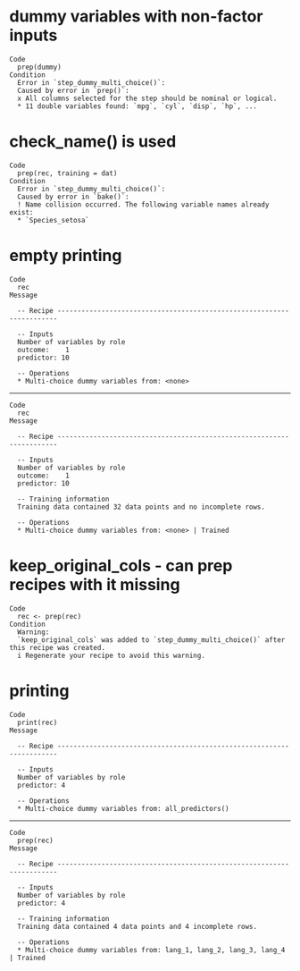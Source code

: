 # dummy variables with non-factor inputs

    Code
      prep(dummy)
    Condition
      Error in `step_dummy_multi_choice()`:
      Caused by error in `prep()`:
      x All columns selected for the step should be nominal or logical.
      * 11 double variables found: `mpg`, `cyl`, `disp`, `hp`, ...

# check_name() is used

    Code
      prep(rec, training = dat)
    Condition
      Error in `step_dummy_multi_choice()`:
      Caused by error in `bake()`:
      ! Name collision occurred. The following variable names already exist:
      * `Species_setosa`

# empty printing

    Code
      rec
    Message
      
      -- Recipe ----------------------------------------------------------------------
      
      -- Inputs 
      Number of variables by role
      outcome:    1
      predictor: 10
      
      -- Operations 
      * Multi-choice dummy variables from: <none>

---

    Code
      rec
    Message
      
      -- Recipe ----------------------------------------------------------------------
      
      -- Inputs 
      Number of variables by role
      outcome:    1
      predictor: 10
      
      -- Training information 
      Training data contained 32 data points and no incomplete rows.
      
      -- Operations 
      * Multi-choice dummy variables from: <none> | Trained

# keep_original_cols - can prep recipes with it missing

    Code
      rec <- prep(rec)
    Condition
      Warning:
      `keep_original_cols` was added to `step_dummy_multi_choice()` after this recipe was created.
      i Regenerate your recipe to avoid this warning.

# printing

    Code
      print(rec)
    Message
      
      -- Recipe ----------------------------------------------------------------------
      
      -- Inputs 
      Number of variables by role
      predictor: 4
      
      -- Operations 
      * Multi-choice dummy variables from: all_predictors()

---

    Code
      prep(rec)
    Message
      
      -- Recipe ----------------------------------------------------------------------
      
      -- Inputs 
      Number of variables by role
      predictor: 4
      
      -- Training information 
      Training data contained 4 data points and 4 incomplete rows.
      
      -- Operations 
      * Multi-choice dummy variables from: lang_1, lang_2, lang_3, lang_4 | Trained

